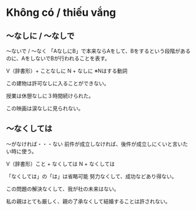 # Không có / thiếu vắng

## 〜なしに / 〜なしで
〜ないで / 〜なく 「AなしにB」で本来ならAをして、Bをするという段階があるのに、AをしないでBが行われることを表す。

V（辞書形）+ ことなしに N + なしに ※Nはする動詞


この建物は許可なしに入ることができない。

授業は休憩なしに３時間続けられた。

この映画は涙なしに見られない。

## 〜なくしては
〜がなければ・・・ない 前件が成立しなければ、後件が成立しにくいと言いたい時に使う。

V（辞書形）こと + なくしては N + なくしては


「なくしては」の「は」は省略可能
努力なくして、成功などあり得ない。

この問題の解決なくして、我が社の未来はない。

私の親はとても厳しく、親の了承なくして結婚することは許されない。

